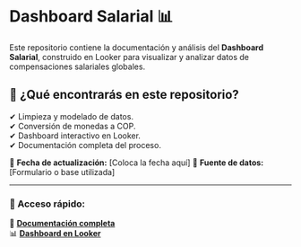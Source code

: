 
# Dashboard Salarial 📊

Este repositorio contiene la documentación y análisis del **Dashboard Salarial**, construido en Looker para visualizar y analizar datos de compensaciones salariales globales.

## 🔹 ¿Qué encontrarás en este repositorio?
✔ Limpieza y modelado de datos.  
✔ Conversión de monedas a COP.  
✔ Dashboard interactivo en Looker.  
✔ Documentación completa del proceso.

📅 **Fecha de actualización:** [Coloca la fecha aquí]
📌 **Fuente de datos:** [Formulario o base utilizada]

---
### 🚀 Acceso rápido:
📄 **[Documentación completa](documentacion.md)**  
📊 **[Dashboard en Looker](URL_DEL_DASHBOARD)**  
